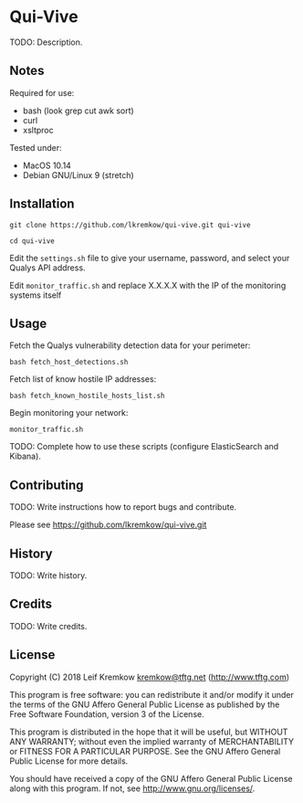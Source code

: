 # Qui-Vive

  TODO: Description.


## Notes

   Required for use:
   - bash (look grep cut awk sort)
   - curl
   - xsltproc


   Tested under:
   - MacOS 10.14
   - Debian GNU/Linux 9 (stretch)


## Installation

   `git clone https://github.com/lkremkow/qui-vive.git qui-vive`

   `cd qui-vive`

   Edit the `settings.sh` file to give your username, password, and select your Qualys API address.

   Edit `monitor_traffic.sh` and replace X.X.X.X with the IP of the monitoring systems itself


## Usage

   Fetch the Qualys vulnerability detection data for your perimeter:

   `bash fetch_host_detections.sh`

   Fetch list of know hostile IP addresses:

   `bash fetch_known_hostile_hosts_list.sh`

   Begin monitoring your network:

   `monitor_traffic.sh`

   TODO: Complete how to use these scripts (configure ElasticSearch and Kibana).


## Contributing

   TODO: Write instructions how to report bugs and contribute.

   Please see https://github.com/lkremkow/qui-vive.git


## History

   TODO: Write history.


## Credits

   TODO: Write credits.


## License

   Copyright (C) 2018 Leif Kremkow <kremkow@tftg.net> (http://www.tftg.com)

   This program is free software: you can redistribute it and/or modify it under the terms of the GNU Affero General Public License as published by the Free Software Foundation, version 3 of the License.

   This program is distributed in the hope that it will be useful, but WITHOUT ANY WARRANTY; without even the implied warranty of MERCHANTABILITY or FITNESS FOR A PARTICULAR PURPOSE. See the GNU Affero General Public License for more details.

   You should have received a copy of the GNU Affero General Public License along with this program. If not, see <http://www.gnu.org/licenses/>.
